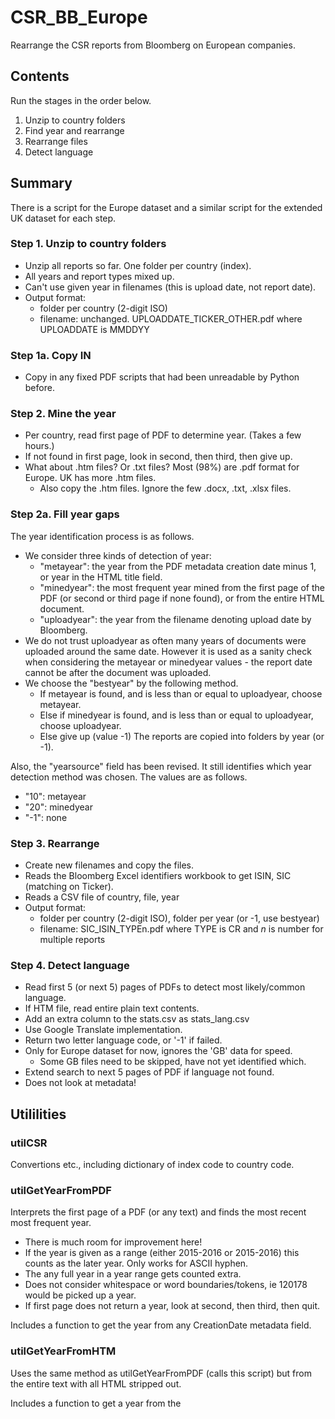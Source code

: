 # CSR_BB_Europe
Rearrange the CSR reports from Bloomberg on European companies.

## Contents
Run the stages in the order below.
1. Unzip to country folders
2. Find year and rearrange 
3. Rearrange files
4. Detect language

## Summary
There is a script for the Europe dataset 
and a similar script for the extended UK dataset for each step.

### Step 1. Unzip to country folders
- Unzip all reports so far. One folder per country (index). 
- All years and report types mixed up. 
- Can't use given year in filenames (this is upload date, not report date).
- Output format:
	- folder per country (2-digit ISO)
	- filename: unchanged. UPLOADDATE\_TICKER\_OTHER.pdf where UPLOADDATE is MMDDYY

### Step 1a. Copy IN
- Copy in any fixed PDF scripts that had been unreadable by Python before.

### Step 2. Mine the year
- Per country, read first page of PDF to determine year. (Takes a few hours.)
- If not found in first page, look in second, then third, then give up.
- What about .htm files? Or .txt files? Most (98%) are .pdf format for Europe. UK has more .htm files.
  - Also copy the .htm files. Ignore the few .docx, .txt, .xlsx files.

### Step 2a. Fill year gaps
The year identification process is as follows. 
- We consider three kinds of detection of year:
  - "metayear": the year from the PDF metadata creation date minus 1, or year in the HTML title field.
  - "minedyear": the most frequent year mined from the first page of the PDF (or second or third page if none found), or from the entire HTML document.
  - "uploadyear": the year from the filename denoting upload date by Bloomberg.
- We do not trust uploadyear as often many years of documents were uploaded around the same date. However it is used as a sanity check when considering the metayear or minedyear values - the report date cannot be after the document was uploaded.
- We choose the "bestyear" by the following method.
  - If metayear is found, and is less than or equal to uploadyear, choose metayear.
  - Else if minedyear is found, and is less than or equal to uploadyear, choose uploadyear.
  - Else give up (value -1)
The reports are copied into folders by year (or -1).

Also, the "yearsource" field has been revised. It still identifies which year detection method was chosen. The values are as follows.
- "10": metayear
- "20": minedyear
- "-1": none
 
  
### Step 3. Rearrange
- Create new filenames and copy the files. 
- Reads the Bloomberg Excel identifiers workbook to get ISIN, SIC (matching on Ticker).
- Reads a CSV file of country, file, year
- Output format:
	- folder per country (2-digit ISO), folder per year (or -1, use bestyear)
	- filename: SIC\_ISIN\_TYPEn.pdf where TYPE is CR and _n_ is number for multiple reports
	
### Step 4. Detect language
- Read first 5 (or next 5) pages of PDFs to detect most likely/common language.
- If HTM file, read entire plain text contents.
- Add an extra column to the stats.csv as stats_lang.csv
- Use Google Translate implementation.
- Return two letter language code, or '-1' if failed.
- Only for Europe dataset for now, ignores the 'GB' data for speed.
  - Some GB files need to be skipped, have not yet identified which.
- Extend search to next 5 pages of PDF if language not found. 
- Does not look at metadata!

## Utililities
### utilCSR
Convertions etc., including dictionary of index code to country code.


### utilGetYearFromPDF
Interprets the first page of a PDF (or any text) and finds the most recent most frequent year.
- There is much room for improvement here!
- If the year is given as a range (either 2015-2016 or 2015-2016) this counts as the later year. Only works for ASCII hyphen.
- The any full year in a year range gets counted extra.
- Does not consider whitespace or word boundaries/tokens, ie 120178 would be picked up a year.
- If first page does not return a year, look at second, then third, then quit.

Includes a function to get the year from any CreationDate metadata field.

### utilGetYearFromHTM
Uses the same method as utilGetYearFromPDF (calls this script) 
but from the entire text with all HTML stripped out.

Includes a function to get a year from the <head><title> field, if present.


### utilReadExcelCSREurope
Reads in from the Excel tables of company indentifiers by country index. 

- Instantiates the Companies class with Company list. 
- This might be better as a DataFrame.

Format of Excel document:

- First sheet: "Summary". Not read by script, but the dictionary of country to index was used in utilCSR.py.
- Next 15 sheets: "1.AT" to "15.GB". Columns A:G contain:
  - BB Code, e.g. ANDR AV Equity
  - Name, e.g. ANDRITZ AG
  - Disclosure, to 4 decimal places
  - Country code for company, e.g. AT
  - ISIN, e.g. AT0000730007
  - SIC code, two digits.
  - SIC name, e.g. Industrials.
  
There were some companies in multiple indices, some companies not included, and one SIC code/name missing (given 99).

Gives special treatment to tickers with a forward slash '/' character, 
as the slash is not present in the report filenames that include company ticker.

### utilReadExcelCSRUK
Similar to utilReadExcelCSREurope, but for an extended UK list. If SIC is not available, give 99.
